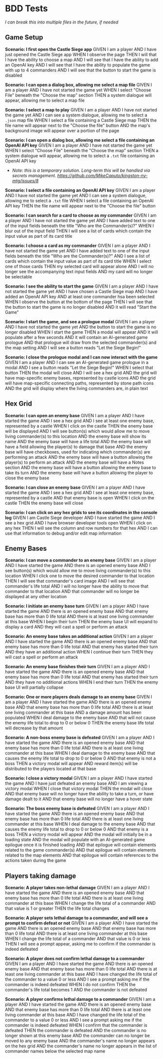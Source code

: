 # BDD Tests

_I can break this into multiple files in the future, if needed_

## Game Setup

**Scenario: I first open the Castle Siege app**
GIVEN I am a player
AND I have just opened the Castle Siege app
WHEN I observe the page
THEN I will that I have the ability to choose a map
AND I will see that I have the ability to add an OpenAI key
AND I will see that I have the ability to populate the game with up to 4 commanders
AND I will see that the button to start the game is disabled

**Scenario: I can open a dialog box, allowing me select a map file**
GIVEN I am a player
AND I have not started the game yet
WHEN I select "Choose File" beneath the "Choose the map" section
THEN a system dialogue will appear, allowing me to select a map file

**Scenario: I select a map to play**
GIVEN I am a player
AND I have not started the game yet
AND I can see a system dialogue, allowing me to select a `.json` map file
WHEN I select a file containing a Castle Siege map
THEN the file name will appear next to the "Choose the file" button
AND the map's background image will appear over a portion of the page

**Scenario: I can open a dialog box, allowing me select a file containing an OpenAI API key**
GIVEN I am a player
AND I have not started the game yet
WHEN I select "Choose File" beneath the "Choose the map" section
THEN a system dialogue will appear, allowing me to select a `.txt` file containing an OpenAI API key
* _Note: this is a temporary solution. Long-term this will be handled via secrets management. https://github.com/MikeCaputo/kingston-ny-mtg/issues/8_

**Scenario: I select a file containing an OpenAI API key**
GIVEN I am a player
AND I have not started the game yet
AND I can see a system dialogue, allowing me to select a `.txt` file
WHEN I select a file containing an OpenAI API key
THEN the file name will appear next to the "Choose the file" button

**Scenario: I can search for a card to choose as my commander**
GIVEN I am a player
AND I have not started the game yet
AND I have added text to one of the input fields beneath the title "Who are the Commander(s)?"
WHEN I blur out of the input field
THEN I will see a list of cards which contain the input value as part of its card title

**Scenario: I choose a card as my commander**
GIVEN I am a player
AND I have not started the game yet
AND I have added text to one of the input fields beneath the title "Who are the Commander(s)?"
AND I see a list of cards which contain the input value as part of its card title
WHEN I select one of those cards
THEN my selected card will appear alone
AND I will no longer see the accompanying text input fields
AND my card will no longer be selectable

**Scenario: I see the ability to start the game**
GIVEN I am a player
AND I have not started the game yet
AND I have chosen a Castle Siege map
AND I have added an OpenAI API key
AND at least one commander hsa been selected
WHEN I observe the button at the bottom of the page
THEN I will see that the button to start the game is no longer disabled
AND it will read "Start the Game"

**Scenario: I start the game, and see a prologue modal**
GIVEN I am a player
AND I have not started the game yet
AND the button to start the game is no longer disabled
WHEN I start the game
THEN a modal will appear
AND it will populate after a few seconds
AND it will contain an AI-generated game prologue
AND that prologue will draw from the selected commander(s) and the map setting
AND I will see a button reads "Let the Siege Begin!"

**Scenario: I close the prologue modal and I can now interact with the game**
GIVEN I am a player
AND I can see an AI-generated game prologue in a modal
AND I see a button reads "Let the Siege Begin!"
WHEN I select that button
THEN the modal will close
AND I will see a hex grid
AND the grid will have map-specific enemy bases, represented by castle icons
AND the grid will have map-specific connecting paths, represented by stone path icons
AND the grid will display where the living commanders are, in plain text

## Hex Grid

**Scenario: I can open an enemy base**
GIVEN I am a player
AND I have started the game
AND I see a hex grid
AND I see at least one enemy base, represented by a castle
WHEN I click on the castle
THEN the enemy base will be displayed
AND I will see button(s) which would allow me to move living commander(s) to this location
AND the enemy base will show its name
AND the enemy base will have a life total
AND the enemy base will have a field allowing the player(s) to damage that base
AND the enemy base will have checkboxes, used for indicating which commander(s) are performing an attack
AND the enemy base will have a button allowing the player(s) to perform an attack
AND the enemy base will have a Notes section
AND the enemy base will have a button allowing the enemy base to take its turn
AND the enemy base will have a button allowing the player to close the enemy base

**Scenario: I can close an enemy base**
GIVEN I am a player
AND I have started the game
AND I see a hex grid
AND I see at least one enemy base, represented by a castle
AND that enemy base is open
WHEN I click on the castle
THEN the enemy base will close

**Scenario: I can click on any hex grids to see its coordinates in the console log**
GIVEN I am Castle Siege developer
AND I have started the game
AND I see a hex grid
AND I have browser developer tools open
WHEN I click on any hex
THEN I will see the column and row numbers for that hex
AND I can use that information to debug and/or edit map information

## Enemy Bases

**Scenario: I can move a commander to an enemy base**
GIVEN I am a player
AND I have started the game
AND there is an opened enemy base
AND I see button(s) which would allow me to move living commander(s) to this location
WHEN I click one to move the desired commander to that location
THEN I will see that commander's card image
AND I will see that commander's life total
AND I will no longer have the ability to move that commander to that location
AND that commander will no longer be displayed at any other location

**Scenario: I initiate an enemy base turn**
GIVEN I am a player
AND I have started the game
AND there is an opened enemy base
AND that enemy base has more than 0 life total
AND there is at least one living commander at this base
WHEN I begin their turn
THEN the enemy base UI will expand to display a card
AND they will cast a spell or perform an attack

**Scenario: An enemy base takes an additional action**
GIVEN I am a player
AND I have started the game
AND there is an opened enemy base
AND that enemy base has more than 0 life total
AND that enemy has started their turn
AND they have an additional action
WHEN I continue their turn
THEN they will cast a spell or perform an attack

**Scenario: An enemy base finishes their turn**
GIVEN I am a player
AND I have started the game
AND there is an opened enemy base
AND that enemy base has more than 0 life total
AND that enemy has started their turn
AND they have no additional actions
WHEN I end their turn
THEN the enemy base UI will partially collapse

**Scenario: One or more players deals damage to an enemy base**
GIVEN I am a player
AND I have started the game
AND there is an opened enemy base
AND that enemy base has more than 0 life total
AND there is at least one living commander at this base
AND a damage amount has been populated
WHEN I deal damage to the enemy base
AND that will not cause the enemy life total to drop to 0 or below 0
THEN the enemy base life total will decrease by that amount

**Scenario: A non-boss enemy base is defeated**
GIVEN I am a player
AND I have started the game
AND there is an opened enemy base
AND that enemy base has more than 0 life total
AND there is at least one living commander at this base
WHEN I deal damage to the enemy base
AND that causes the enemy life total to drop to 0 or below 0
AND that enemy is not a boss
THEN a victory modal will appear
AND reward item(s) will be distributed to the players located at that base

**Scenario: I close a victory modal**
GIVEN I am a player
AND I have started the game
AND I have just defeated an enemy base
AND I am viewing a victory modal
WHEN I close that victory modal
THEN the modal will close
AND that enemy base will no longer have the ability to take a turn, or have damage dealt to it
AND that enemy base will no longer have a hover state

**Scenario: The boss enemy base is defeated**
GIVEN I am a player
AND I have started the game
AND there is an opened enemy base
AND that enemy base has more than 0 life total
AND there is at least one living commander at this base
WHEN I deal damage to the enemy base
AND that causes the enemy life total to drop to 0 or below 0
AND that enemy is a boss
THEN a victory modal will appear
AND the modal will initially be in a loading state
AND the modal will populate with an AI-generated game epilogue once it is finished loading
AND that epilogue will contain elements related to the game commander(s)
AND that epilogue will contain elements related to the map elements
AND that epilogue will contain references to the actions taken during the game

## Players taking damage

**Scenario: A player takes non-lethal damage**
GIVEN I am a player
AND I have started the game
AND there is an opened enemy base
AND that enemy base has more than 0 life total
AND there is at least one living commander at this base
WHEN I change the life total of a commander
AND that value is 1 or greater
THEN the life total changes

**Scenario: A player sets lethal damage to a commander, and will see a prompt to confirm defeat or not**
GIVEN I am a player
AND I have started the game
AND there is an opened enemy base
AND that enemy base has more than 0 life total
AND there is at least one living commander at this base
WHEN I change the life total of a commander
AND that value is 0 or less
THEN I will see a prompt appear, asking me to confirm if the commander is indeed defeated

**Scenario: A player does not confirm lethal damage to a commander**
GIVEN I am a player
AND I have started the game
AND there is an opened enemy base
AND that enemy base has more than 0 life total
AND there is at least one living commander at this base
AND I have changed the life total of the commander to a value 0 or less
AND I see a prompt asking me if the commander is indeed defeated
WHEN I do not confirm
THEN the commander's life total becomes 1
AND the commander is not defeated

**Scenario: A player confirms lethal damage to a commander**
GIVEN I am a player
AND I have started the game
AND there is an opened enemy base
AND that enemy base has more than 0 life total
AND there is at least one living commander at this base
AND I have changed the life total of the commander to a value 0 or less
AND I see a prompt asking me if the commander is indeed defeated
WHEN I confirm that the commander is defeated
THEN the commander is defeated
AND the commander is no longer shown at this enemy base
AND the commander can no longer be moved to any enemy base
AND the commander's name no longer appears on the hex grid
AND the commander's name no longer appears in the list of commander names below the selected map name
